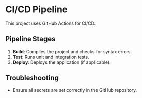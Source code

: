 # CI/CD Pipeline

This project uses GitHub Actions for CI/CD.

## Pipeline Stages

1. **Build**: Compiles the project and checks for syntax errors.
2. **Test**: Runs unit and integration tests.
3. **Deploy**: Deploys the application (if applicable).

## Troubleshooting

- Ensure all secrets are set correctly in the GitHub repository.
